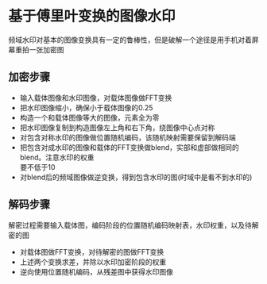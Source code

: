 
# 基于傅里叶变换的图像水印

频域水印对基本的图像变换具有一定的鲁棒性，但是破解一个途径是用手机对着屏幕重拍一张加密图

## 加密步骤  
* 输入载体图像和水印图像，对载体图像做FFT变换  
* 把水印图像缩小，确保小于载体图像的0.25  
* 构造一个和载体图像等大的图像，元素全为零  
* 把水印图像复制到构造图像左上角和右下角，绕图像中心点对称  
* 对包含对称水印的图像做位置随机编码，该随机映射需要保留到解码端  
* 把包含对成水印的图像和载体的FFT变换做blend，实部和虚部做相同的blend。注意水印的权重  
  要不低于10  
* 对blend后的频域图像做逆变换，得到包含水印的图(时域中是看不到水印的)   


## 解码步骤

解密过程需要输入载体图，编码阶段的位置随机编码映射表，水印权重，以及待解密的图

* 对载体图做FFT变换，对待解密的图做FFT变换  
* 上述两个变换求差，并除以水印加密阶段的权重  
* 逆向使用位置随机编码，从残差图中获得水印图像  

